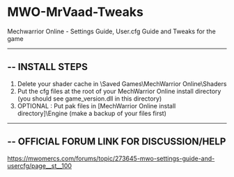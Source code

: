 # MWO-MrVaad-Tweaks
Mechwarrior Online - Settings Guide, User.cfg Guide and Tweaks for the game

--------------------------------------------------------------------------------------------------------
-- INSTALL STEPS
--------------------------------------------------------------------------------------------------------

1. Delete your shader cache in \Saved Games\MechWarrior Online\Shaders
2. Put the cfg files at the root of your MechWarrior Online install directory (you should see game_version.dll in this directory)
3. OPTIONAL : Put pak files in [MechWarrior Online install directory]\Engine (make a backup of your files first)

--------------------------------------------------------------------------------------------------------
-- OFFICIAL FORUM LINK FOR DISCUSSION/HELP
--------------------------------------------------------------------------------------------------------
https://mwomercs.com/forums/topic/273645-mwo-settings-guide-and-usercfg/page__st__100
